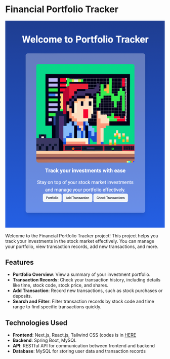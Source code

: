 # Financial Portfolio Tracker

![Project Image](src/main/resources/static/HomePage.png)

Welcome to the Financial Portfolio Tracker project! This project helps you track your investments in the stock market effectively. You can manage your portfolio, view transaction records, add new transactions, and more.

## Features

- **Portfolio Overview**: View a summary of your investment portfolio.
- **Transaction Records**: Check your transaction history, including details like time, stock code, stock price, and shares.
- **Add Transaction**: Record new transactions, such as stock purchases or deposits.
- **Search and Filter**: Filter transaction records by stock code and time range to find specific transactions quickly.

## Technologies Used

- **Frontend**: Next.js, React.js, Tailwind CSS (codes is in [HERE](https://github.com/petertam888/finance-portfolio-application-ui)
- **Backend**: Spring Boot, MySQL
- **API**: RESTful API for communication between frontend and backend
- **Database**: MySQL for storing user data and transaction records

